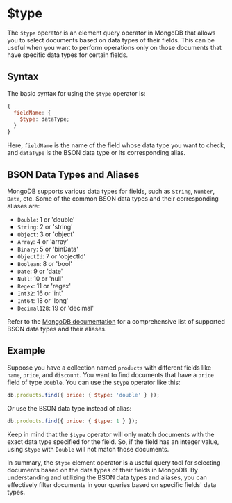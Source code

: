 # $type

The `$type` operator is an element query operator in MongoDB that allows you to select documents based on data types of their fields. This can be useful when you want to perform operations only on those documents that have specific data types for certain fields.

## Syntax

The basic syntax for using the `$type` operator is:

```javascript
{
  fieldName: {
    $type: dataType;
  }
}
```

Here, `fieldName` is the name of the field whose data type you want to check, and `dataType` is the BSON data type or its corresponding alias.

## BSON Data Types and Aliases

MongoDB supports various data types for fields, such as `String`, `Number`, `Date`, etc. Some of the common BSON data types and their corresponding aliases are:

- `Double`: 1 or 'double'
- `String`: 2 or 'string'
- `Object`: 3 or 'object'
- `Array`: 4 or 'array'
- `Binary`: 5 or 'binData'
- `ObjectId`: 7 or 'objectId'
- `Boolean`: 8 or 'bool'
- `Date`: 9 or 'date'
- `Null`: 10 or 'null'
- `Regex`: 11 or 'regex'
- `Int32`: 16 or 'int'
- `Int64`: 18 or 'long'
- `Decimal128`: 19 or 'decimal'

Refer to the [MongoDB documentation](https://docs.mongodb.com/manual/reference/bson-types/) for a comprehensive list of supported BSON data types and their aliases.

## Example

Suppose you have a collection named `products` with different fields like `name`, `price`, and `discount`. You want to find documents that have a `price` field of type `Double`. You can use the `$type` operator like this:

```javascript
db.products.find({ price: { $type: 'double' } });
```

Or use the BSON data type instead of alias:

```javascript
db.products.find({ price: { $type: 1 } });
```

Keep in mind that the `$type` operator will only match documents with the exact data type specified for the field. So, if the field has an integer value, using `$type` with `Double` will not match those documents.

In summary, the `$type` element operator is a useful query tool for selecting documents based on the data types of their fields in MongoDB. By understanding and utilizing the BSON data types and aliases, you can effectively filter documents in your queries based on specific fields' data types.
